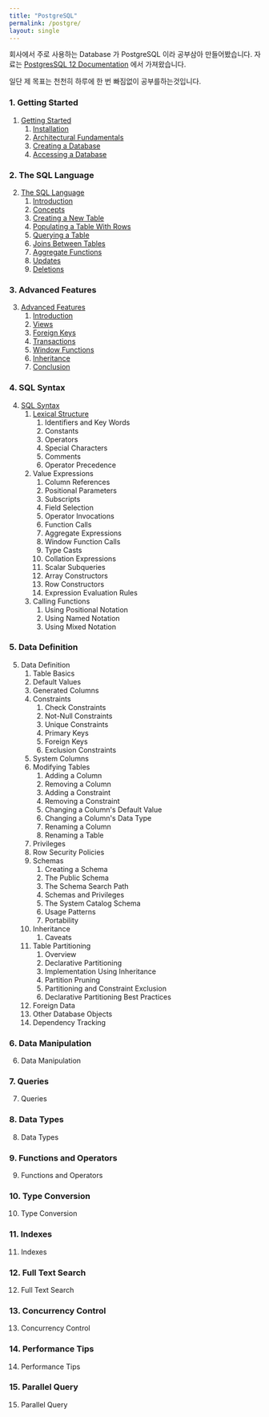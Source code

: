 ```yaml
---
title: "PostgreSQL"
permalink: /postgre/
layout: single
---
```


회사에서 주로 사용하는 Database 가 PostgreSQL 이라 공부삼아 만들어봤습니다. 자료는 [PostgresSQL 12 Documentation](https://www.postgresql.org/docs/12/index.html) 에서 가져왔습니다.

일단 제 목표는 천천히 하루에 한 번 빠짐없이 공부를하는것입니다.

### 1. Getting Started

1. [Getting Started](/postgre-1tutorialstart)
    1. [Installation](/postgre-1installation)
    2. [Architectural Fundamentals](/postgre-1architecturalfundamentals)
    3. [Creating a Database](/postgre-1creatingdatabase)
    4. [Accessing a Database](/postgre-1acessingdatabase)

### 2. The SQL Language

2. [The SQL Language](/postgre-2tutorialsql)
    1. [Introduction](/postgre-2introduction)
    2. [Concepts](/postgre-2concepts)
    3. [Creating a New Table](/postgre-2createnewtable)
    4. [Populating a Table With Rows](/postgre-2populatingtablerow)
    5. [Querying a Table](/postgre-2queryingtable)
    6. [Joins Between Tables](/postgre-2joinsbetweentables)
    7. [Aggregate Functions](/postgre-2aggregatefunction)
    8. [Updates](/postgre-2updates)
    9. [Deletions](/postgre-2deletions)

### 3. Advanced Features

3. [Advanced Features](/postgre-3tutorialadvance)
    1. [Introduction](/postgre-3introduction)
    2. [Views](/postgre-3view)
    3. [Foreign Keys](/postgre-3foreignkeys)
    4. [Transactions](/postgre-3transaction)
    5. [Window Functions](/postgre-3windowfunction)
    6. [Inheritance](/postgre-3inheritance)
    7. [Conclusion](/postgre-3conclusion)

### 4. SQL Syntax

4. [SQL Syntax](/postgre-4tutorialsqlsyntax)
    1. [Lexical Structure](/postgre-4lexicalstructure)
        1. Identifiers and Key Words
        2. Constants
        3. Operators
        4. Special Characters
        5. Comments
        6. Operator Precedence
    2. Value Expressions
        1. Column References
        2. Positional Parameters
        3. Subscripts
        4. Field Selection
        5. Operator Invocations
        6. Function Calls
        7. Aggregate Expressions
        8. Window Function Calls
        9. Type Casts
        10. Collation Expressions
        11. Scalar Subqueries
        12. Array Constructors
        13. Row Constructors
        14. Expression Evaluation Rules
    3. Calling Functions
        1. Using Positional Notation
        2. Using Named Notation
        3. Using Mixed Notation

### 5. Data Definition

5. Data Definition
    1. Table Basics
    2. Default Values
    3. Generated Columns
    4. Constraints
        1. Check Constraints
        2. Not-Null Constraints
        3. Unique Constraints
        4. Primary Keys
        5. Foreign Keys
        6. Exclusion Constraints
    5. System Columns
    6. Modifying Tables
        1. Adding a Column
        2. Removing a Column
        3. Adding a Constraint
        4. Removing a Constraint
        5. Changing a Column's Default Value
        6. Changing a Column's Data Type
        7. Renaming a Column
        8. Renaming a Table
    7. Privileges
    8. Row Security Policies
    9. Schemas
        1.  Creating a Schema
        2.  The Public Schema
        3.  The Schema Search Path
        4.  Schemas and Privileges
        5.  The System Catalog Schema
        6.  Usage Patterns
        7.  Portability
    10. Inheritance
        1.  Caveats
    11. Table Partitioning
        1.  Overview
        2.  Declarative Partitioning
        3.  Implementation Using Inheritance
        4.  Partition Pruning
        5.  Partitioning and Constraint Exclusion
        6.  Declarative Partitioning Best Practices
    12. Foreign Data
    13. Other Database Objects
    14. Dependency Tracking

### 6. Data Manipulation

6. Data Manipulation

### 7. Queries

7. Queries

### 8. Data Types

8. Data Types

### 9. Functions and Operators

9.  Functions and Operators

### 10. Type Conversion

10. Type Conversion

### 11. Indexes

11. Indexes

### 12. Full Text Search

12. Full Text Search

### 13. Concurrency Control

13. Concurrency Control

### 14. Performance Tips

14. Performance Tips

### 15. Parallel Query

15. Parallel Query